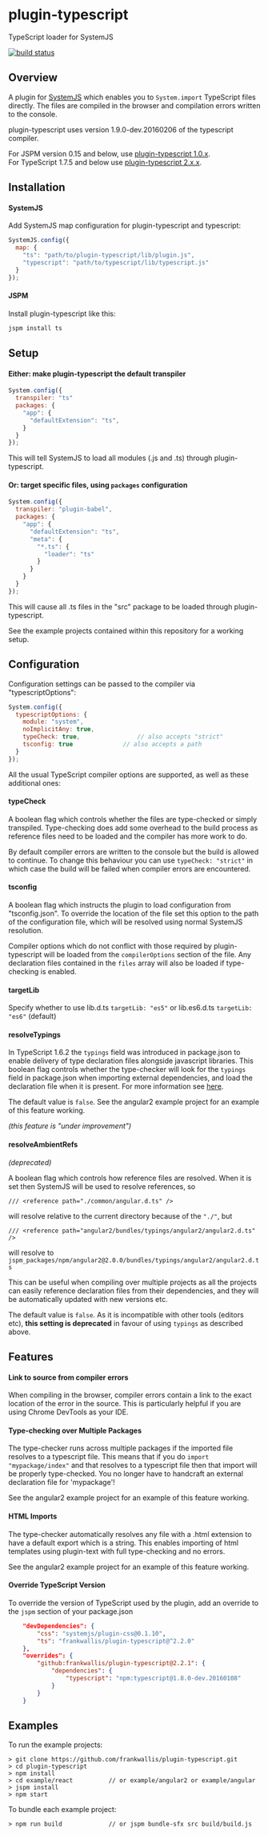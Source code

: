 plugin-typescript
============================
TypeScript loader for SystemJS

[![build status](https://secure.travis-ci.org/frankwallis/plugin-typescript.png?branch=master)](http://travis-ci.org/frankwallis/plugin-typescript)

## Overview ##

A plugin for [SystemJS](https://github.com/systemjs/systemjs) which enables you to ```System.import``` TypeScript files directly. The files are compiled in the browser and compilation errors written to the console.

plugin-typescript uses version 1.9.0-dev.20160206 of the typescript compiler.

For JSPM version 0.15 and below, use [plugin-typescript 1.0.x](https://github.com/frankwallis/plugin-typescript/tree/1.0).  
For TypeScript 1.7.5 and below use [plugin-typescript 2.x.x](https://github.com/frankwallis/plugin-typescript/tree/2.0).

## Installation ##

#### SystemJS ####

Add SystemJS map configuration for plugin-typescript and typescript:

```js
SystemJS.config({
  map: {
    "ts": "path/to/plugin-typescript/lib/plugin.js",
    "typescript": "path/to/typescript/lib/typescript.js"
  }
});
```
#### JSPM ####

Install plugin-typescript like this:

```sh
jspm install ts
```

## Setup ##

#### Either: make plugin-typescript the default transpiler ####

```js
System.config({
  transpiler: "ts"
  packages: {
    "app": {
      "defaultExtension": "ts",
    }
  }
});
```

This will tell SystemJS to load all modules (.js and .ts) through plugin-typescript.

#### Or: target specific files, using ```packages``` configuration ####

```js
System.config({
  transpiler: "plugin-babel",
  packages: {
    "app": {
      "defaultExtension": "ts",
      "meta": {
        "*.ts": {
          "loader": "ts"
        }
      }
    }
  }
});
```

This will cause all .ts files in the "src" package to be loaded through plugin-typescript.

See the example projects contained within this repository for a working setup.

## Configuration ##

Configuration settings can be passed to the compiler via "typescriptOptions":

```js
System.config({
  typescriptOptions: {
    module: "system",
    noImplicitAny: true,
    typeCheck: true,				// also accepts "strict"
    tsconfig: true				// also accepts a path
  }
});
```

All the usual TypeScript compiler options are supported, as well as these additional ones:

#### typeCheck ####

A boolean flag which controls whether the files are type-checked or simply transpiled. Type-checking does add some overhead to the build process as reference files need to be loaded and the compiler has more work to do. 

By default compiler errors are written to the console but the build is allowed to continue. To change this behaviour you can use ```typeCheck: "strict"``` in which case the build will be failed when compiler errors are encountered.

#### tsconfig ####

A boolean flag which instructs the plugin to load configuration from "tsconfig.json". To override the location of the file set this option to the path of the configuration file, which will be resolved using normal SystemJS resolution.

Compiler options which do not conflict with those required by plugin-typescript will be loaded from the ```compilerOptions``` section of the file. Any declaration files contained in the ```files``` array will also be loaded if type-checking is enabled.

#### targetLib ####

Specify whether to use lib.d.ts ```targetLib: "es5"``` or lib.es6.d.ts ```targetLib: "es6"``` (default) 

#### resolveTypings ####

In TypeScript 1.6.2 the ```typings``` field was introduced in package.json to enable delivery of type declaration files alongside javascript libraries. This boolean flag controls whether the type-checker will look for the ```typings``` field in package.json when importing external dependencies, and load the declaration file when it is present. For more information see [here](https://github.com/Microsoft/TypeScript/wiki/Typings-for-npm-packages).

The default value is ```false```. See the angular2 example project for an example of this feature working.

*(this feature is "under improvement")*

#### resolveAmbientRefs ####
*(deprecated)*

A boolean flag which controls how reference files are resolved. When it is set then SystemJS will be used to resolve references, so

```
/// <reference path="./common/angular.d.ts" />
```
will resolve relative to the current directory because of the ```"./"```, but
```
/// <reference path="angular2/bundles/typings/angular2/angular2.d.ts" />
```
will resolve to ```jspm_packages/npm/angular2@2.0.0/bundles/typings/angular2/angular2.d.ts```

This can be useful when compiling over multiple projects as all the projects can easily reference declaration files from their dependencies, and they will be automatically updated with new versions etc.  

The default value is ```false```. As it is incompatible with other tools (editors etc), **this setting is deprecated** in favour of using ```typings``` as described above.

## Features ##

#### Link to source from compiler errors ####

When compiling in the browser, compiler errors contain a link to the exact location of the error in the source. This is particularly helpful if you are using Chrome DevTools as your IDE.

#### Type-checking over Multiple Packages ####

The type-checker runs across multiple packages if the imported file resolves to a typescript file. This means that if you do ```import "mypackage/index"``` and that resolves to a typescript file then that import will be properly type-checked. You no longer have to handcraft an external declaration file for 'mypackage'! 

See the angular2 example project for an example of this feature working.

#### HTML Imports ####

The type-checker automatically resolves any file with a .html extension to have a default export which is a string. This enables importing of html templates using plugin-text with full type-checking and no errors.

See the angular2 example project for an example of this feature working.

#### Override TypeScript Version ####

To override the version of TypeScript used by the plugin, add an override to the ```jspm``` section of your package.json

```json
	"devDependencies": {
		"css": "systemjs/plugin-css@0.1.10",
		"ts": "frankwallis/plugin-typescript@^2.2.0"
	},
	"overrides": {
		"github:frankwallis/plugin-typescript@2.2.1": {
	 		"dependencies": {
	    		"typescript": "npm:typescript@1.8.0-dev.20160108"
	  		}
		}
	}
```

## Examples ##

To run the example projects:
```
> git clone https://github.com/frankwallis/plugin-typescript.git
> cd plugin-typescript
> npm install
> cd example/react  		// or example/angular2 or example/angular
> jspm install
> npm start
```
To bundle each example project:
```
> npm run build 			// or jspm bundle-sfx src build/build.js
```
